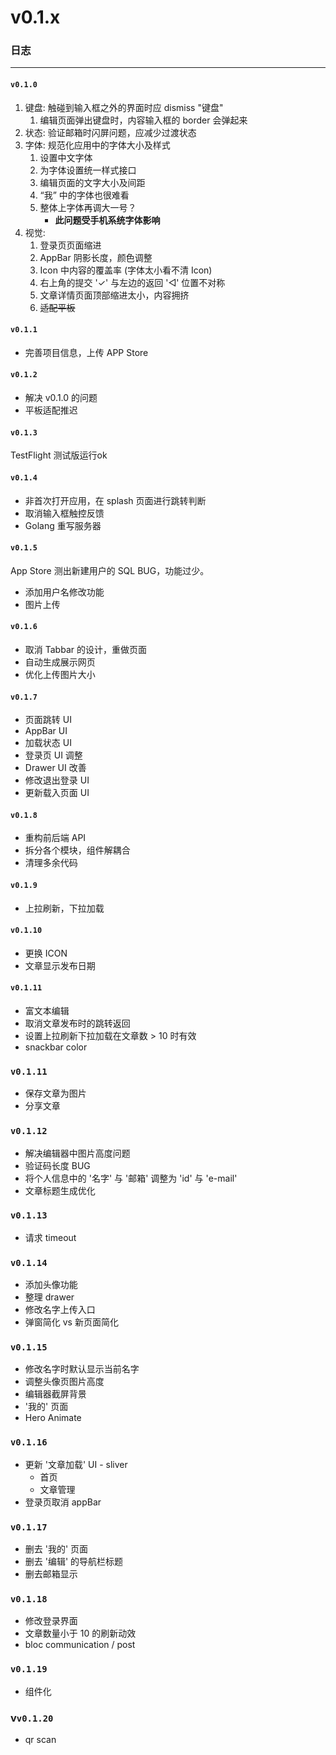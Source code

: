# v0.1.x

### 日志

---

#### `v0.1.0`

1. 键盘: 触碰到输入框之外的界面时应 dismiss "键盘"
   1. 编辑页面弹出键盘时，内容输入框的 border 会弹起来
2. 状态: 验证邮箱时闪屏问题，应减少过渡状态
3. 字体: 规范化应用中的字体大小及样式
   1. 设置中文字体
   2. 为字体设置统一样式接口
   3. 编辑页面的文字大小及间距
   4. “我” 中的字体也很难看
   5. 整体上字体再调大一号？
	  + __此问题受手机系统字体影响__
4. 视觉:
   1. 登录页页面缩进
   2. AppBar 阴影长度，颜色调整
   3. Icon 中内容的覆盖率 (字体太小看不清 Icon)
   4. 右上角的提交 '✓' 与左边的返回 '◁' 位置不对称
   5. 文章详情页面顶部缩进太小，内容拥挤
   6. ~~适配平板~~

#### `v0.1.1`

+ 完善项目信息，上传 APP Store

#### `v0.1.2`

+ 解决 v0.1.0 的问题
+ 平板适配推迟


#### `v0.1.3`

TestFlight 测试版运行ok

#### `v0.1.4`

+ 非首次打开应用，在 splash 页面进行跳转判断
+ 取消输入框触控反馈
+ Golang 重写服务器

#### `v0.1.5`

App Store 测出新建用户的 SQL BUG，功能过少。

+ 添加用户名修改功能
+ 图片上传

#### `v0.1.6`
+ 取消 Tabbar 的设计，重做页面
+ 自动生成展示网页
+ 优化上传图片大小

#### `v0.1.7`
+ 页面跳转 UI
+ AppBar UI
+ 加载状态 UI
+ 登录页 UI 调整
+ Drawer UI 改善
+ 修改退出登录 UI
+ 更新载入页面 UI


#### `v0.1.8`
+ 重构前后端 API
+ 拆分各个模块，组件解耦合
+ 清理多余代码


#### `v0.1.9`
+ 上拉刷新，下拉加载

#### `v0.1.10`
+ 更换 ICON
+ 文章显示发布日期

#### `v0.1.11`
+ 富文本编辑
+ 取消文章发布时的跳转返回
+ 设置上拉刷新下拉加载在文章数 > 10 时有效
+ snackbar color

### `v0.1.11`
+ 保存文章为图片
+ 分享文章

### `v0.1.12`
+ 解决编辑器中图片高度问题
+ 验证码长度 BUG
+ 将个人信息中的 '名字' 与 '邮箱' 调整为 'id' 与 'e-mail'
+ 文章标题生成优化

### `v0.1.13`
+ 请求 timeout

### `v0.1.14`
+ 添加头像功能
+ 整理 drawer
+ 修改名字上传入口
+ 弹窗简化 vs 新页面简化

### `v0.1.15`
+ 修改名字时默认显示当前名字
+ 调整头像页图片高度
+ 编辑器截屏背景
+ '我的' 页面
+ Hero Animate

### `v0.1.16`
+ 更新 '文章加载' UI - sliver
  + 首页
  + 文章管理
+ 登录页取消 appBar

### `v0.1.17`
+ 删去 '我的' 页面
+ 删去 '编辑' 的导航栏标题
+ 删去邮箱显示

### `v0.1.18`
+ 修改登录界面
+ 文章数量小于 10 的刷新动效
+ bloc communication / post

### `v0.1.19`
+ 组件化

### v`v0.1.20`
+ qr scan

